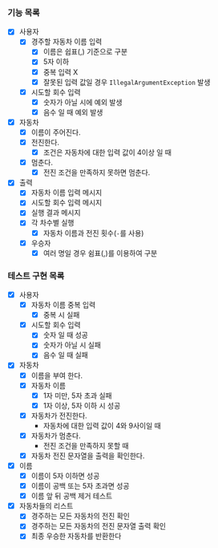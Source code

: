 ### 기능 목록

- [x] 사용자
    - [x] 경주할 자동차 이름 입력
        - [x] 이름은 쉽표(,) 기준으로 구분
        - [x] 5자 이하
        - [x] 중복 입력 X
        - [x] 잘못된 입력 값일 경우 `IllegalArgumentException` 발생
    - [x] 시도할 회수 입력
        - [x] 숫자가 아닐 시에 예외 발생
        - [x] 음수 일 때 예외 발생
- [x] 자동차
    - [x] 이름이 주어진다.
    - [x] 전진한다.
        - [x] 조건은 자동차에 대한 입력 값이 4이상 일 때
    - [x] 멈춘다.
        - [x] 전진 조건을 만족하지 못하면 멈춘다.
- [x]  출력
    - [x] 자동차 이름 입력 메시지
    - [x] 시도할 회수 입력 메시지
    - [x] 실행 결과 메시지
    - [x] 각 차수별 실행
        - [x] 자동차 이름과 전진 횟수(`-`를 사용)
    - [x] 우승자
        - [x] 여러 명일 경우 쉼표(,)를 이용하여 구분

### 테스트 구현 목록

- [x] 사용자
    - [x] 자동차 이름 중복 입력
        - [x] 중복 시 실패
    - [x] 시도할 회수 입력
        - [x] 숫자 일 때 성공
        - [x] 숫자가 아닐 시 실패
        - [x] 음수 일 때 실패
- [x] 자동차
    - [x] 이름을 부여 한다.
    - [x] 자동차 이름
        - [x] 1자 미만, 5자 초과 실패
        - [x] 1자 이상, 5자 이하 시 성공
    - [x] 자동차가 전진한다.
        - 자동차에 대한 입력 값이 4와 9사이일 때
    - [x] 자동차가 멈춘다.
        - 전진 조건을 만족하지 못할 때
    - [x] 자동차 전진 문자열을 출력을 확인한다.
- [x] 이름
    - [x] 이름이 5자 이하면 성공
    - [x] 이름이 공백 또는 5자 초과면 성공
    - [x] 이름 앞 뒤 공백 제거 테스트
- [x]  자동차들의 리스트
    - [x]  경주하는 모든 자동차의 전진 확인
    - [x]  경주하는 모든 자동차의 전진 문자열 출력 확인
    - [x]  최종 우승한 자동차를 반환한다